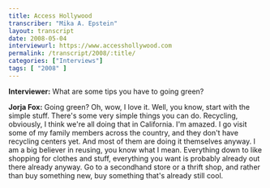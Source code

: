 ```yaml
---
title: Access Hollywood
transcriber: "Mika A. Epstein"
layout: transcript
date: 2008-05-04
interviewurl: https://www.accesshollywood.com
permalink: /transcript/2008/:title/
categories: ["Interviews"]
tags: [ "2008" ]
---
```


**Interviewer:** What are some tips you have to going green?

**Jorja Fox:** Going green? Oh, wow, I love it. Well, you know, start with the simple stuff. There's some very simple things you can do. Recycling, obviously, I think we're all doing that in California. I'm amazed. I go visit some of my family members across the country, and they don't have recycling centers yet. And most of them are doing it themselves anyway. I am a big believer in reusing, you know what I mean. Everything down to like shopping for clothes and stuff, everything you want is probably already out there already anyway. Go to a secondhand store or a thrift shop, and rather than buy something new, buy something that's already still cool.
